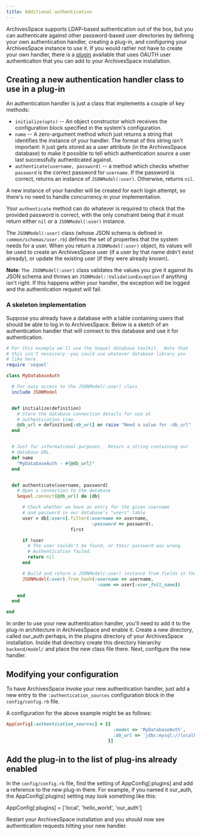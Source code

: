 ```yaml
---
title: Additional authentication
---
```


ArchivesSpace supports LDAP-based authentication out of the box, but you can
authenticate against other password-based user directories by defining your own
authentication handler, creating a plug-in, and configuring your ArchivesSpace
instance to use it. If you would rather not have to create your own handler,
there is a [plugin](https://github.com/lyrasis/aspace-oauth) available that uses OAUTH user authentication that you can add
to your ArchivesSpace installation.

## Creating a new authentication handler class to use in a plug-in

An authentication handler is just a class that implements a couple of
key methods:

- `initialize(opts)` -- An object constructor which receives the
  configuration block specified in the system's configuration.
- `name` -- A zero-argument method which just returns a string that
  identifies the instance of your handler. The format of this
  string isn't important: it just gets stored as a user attribute
  (in the ArchivesSpace database) to make it possible to tell which
  authentication source a user last successfully authenticated
  against.
- `authenticate(username, password)` -- a method which checks
  whether `password` is the correct password for `username`. If the
  password is correct, returns an instance of `JSONModel(:user)`.
  Otherwise, returns `nil`.

A new instance of your handler will be created for each login attempt,
so there's no need to handle concurrency in your implementation.

Your `authenticate` method can do whatever is required to check that
the provided password is correct, with the only constraint being that
it must return either `nil` or a `JSONModel(:user)` instance.

The `JSONModel(:user)` class (whose JSON schema is defined in
`common/schemas/user.rb`) defines the set of properties that the
system needs for a user. When you return a `JSONModel(:user)` object,
its values will be used to create an ArchivesSpace user (if a user by
that name didn't exist already), or update the existing user (if they
were already known).

**Note**: `The JSONModel(:user)` class validates the values you give it
against its JSON schema and throws an `JSONModel::ValidationException`
if anything isn't right. If this happens within your handler, the
exception will be logged and the authentication request will fail.

### A skeleton implementation

Suppose you already have a database with a table containing users that
should be able to log in to ArchivesSpace. Below is a sketch of an
authentication handler that will connect to this database and use it
for authentication.
```ruby
# For this example we'll use the Sequel database toolkit.  Note that
# this isn't necessary--you could use whatever database library you
# like here.
require 'sequel'

class MyDatabaseAuth

  # For easy access to the JSONModel(:user) class
  include JSONModel


  def initialize(definition)
    # Store the database connection details for use at
    # authentication time.
    @db_url = definition[:db_url] or raise "Need a value for :db_url"
  end


  # Just for informational purposes.  Return a string containing our
  # database URL.
  def name
    "MyDatabaseAuth - #{@db_url}"
  end


  def authenticate(username, password)
    # Open a connection to the database
    Sequel.connect(@db_url) do |db|

      # Check whether we have an entry for the given username
      # and password in our database's "users" table
      user = db[:users].filter(:username => username,
                                :password => password).
                        first

      if !user
        # The user couldn't be found, or their password was wrong.
        # Authentication failed.
        return nil
      end

      # Build and return a JSONModel(:user) instance from fields in the database
      JSONModel(:user).from_hash(:username => username,
                                  :name => user[:user_full_name])

    end
  end

end
```
In order to use your new authentication handler, you'll need to add it to the plug-in
architecture in ArchivesSpace and enable it. Create a new directory, called our_auth
perhaps, in the plugins directory of your ArchivesSpace installation. Inside
that directory create this directory hierarchy `backend/model/` and place the
new class file there. Next, configure the new handler.

## Modifying your configuration

To have ArchivesSpace invoke your new authentication handler, just add
a new entry to the `:authentication_sources` configuration block in the
`config/config.rb` file.

A configuration for the above example might be as follows:
```ruby
AppConfig[:authentication_sources] = [{
                                        :model => 'MyDatabaseAuth',
                                        :db_url => 'jdbc:mysql://localhost:3306/somedb?user=myuser&password=mypassword',
                                      }]
```
## Add the plug-in to the list of plug-ins already enabled

In the `config/config.rb` file, find the setting of AppConfig[:plugins] and add
a reference to the new plug-in there. For example, if you named it our_auth, the
AppConfig[:plugins] setting may look something like this:

AppConfig[:plugins] = ['local', 'hello_world', 'our_auth']

Restart your ArchivesSpace installation and you should now see authentication
requests hitting your new handler.
